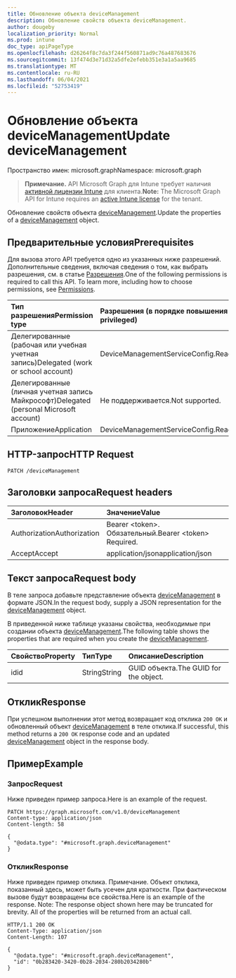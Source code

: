```yaml
---
title: Обновление объекта deviceManagement
description: Обновление свойств объекта deviceManagement.
author: dougeby
localization_priority: Normal
ms.prod: intune
doc_type: apiPageType
ms.openlocfilehash: d26264f8c7da3f244f560871ad9c76a487683676
ms.sourcegitcommit: 13f474d3e71d32a5dfe2efebb351e3a1a5aa9685
ms.translationtype: MT
ms.contentlocale: ru-RU
ms.lasthandoff: 06/04/2021
ms.locfileid: "52753419"
---
```

# <a name="update-devicemanagement"></a><span data-ttu-id="6a974-103">Обновление объекта deviceManagement</span><span class="sxs-lookup"><span data-stu-id="6a974-103">Update deviceManagement</span></span>

<span data-ttu-id="6a974-104">Пространство имен: microsoft.graph</span><span class="sxs-lookup"><span data-stu-id="6a974-104">Namespace: microsoft.graph</span></span>

> <span data-ttu-id="6a974-105">**Примечание.** API Microsoft Graph для Intune требует наличия [активной лицензии Intune](https://go.microsoft.com/fwlink/?linkid=839381) для клиента.</span><span class="sxs-lookup"><span data-stu-id="6a974-105">**Note:** The Microsoft Graph API for Intune requires an [active Intune license](https://go.microsoft.com/fwlink/?linkid=839381) for the tenant.</span></span>

<span data-ttu-id="6a974-106">Обновление свойств объекта [deviceManagement](../resources/intune-enrollment-devicemanagement.md).</span><span class="sxs-lookup"><span data-stu-id="6a974-106">Update the properties of a [deviceManagement](../resources/intune-enrollment-devicemanagement.md) object.</span></span>

## <a name="prerequisites"></a><span data-ttu-id="6a974-107">Предварительные условия</span><span class="sxs-lookup"><span data-stu-id="6a974-107">Prerequisites</span></span>
<span data-ttu-id="6a974-p101">Для вызова этого API требуется одно из указанных ниже разрешений. Дополнительные сведения, включая сведения о том, как выбрать разрешения, см. в статье [Разрешения](/graph/permissions-reference).</span><span class="sxs-lookup"><span data-stu-id="6a974-p101">One of the following permissions is required to call this API. To learn more, including how to choose permissions, see [Permissions](/graph/permissions-reference).</span></span>

|<span data-ttu-id="6a974-110">Тип разрешения</span><span class="sxs-lookup"><span data-stu-id="6a974-110">Permission type</span></span>|<span data-ttu-id="6a974-111">Разрешения (в порядке повышения привилегий)</span><span class="sxs-lookup"><span data-stu-id="6a974-111">Permissions (from least to most privileged)</span></span>|
|:---|:---|
|<span data-ttu-id="6a974-112">Делегированные (рабочая или учебная учетная запись)</span><span class="sxs-lookup"><span data-stu-id="6a974-112">Delegated (work or school account)</span></span>|<span data-ttu-id="6a974-113">DeviceManagementServiceConfig.ReadWrite.All</span><span class="sxs-lookup"><span data-stu-id="6a974-113">DeviceManagementServiceConfig.ReadWrite.All</span></span>|
|<span data-ttu-id="6a974-114">Делегированные (личная учетная запись Майкрософт)</span><span class="sxs-lookup"><span data-stu-id="6a974-114">Delegated (personal Microsoft account)</span></span>|<span data-ttu-id="6a974-115">Не поддерживается.</span><span class="sxs-lookup"><span data-stu-id="6a974-115">Not supported.</span></span>|
|<span data-ttu-id="6a974-116">Приложение</span><span class="sxs-lookup"><span data-stu-id="6a974-116">Application</span></span>|<span data-ttu-id="6a974-117">DeviceManagementServiceConfig.ReadWrite.All</span><span class="sxs-lookup"><span data-stu-id="6a974-117">DeviceManagementServiceConfig.ReadWrite.All</span></span>|

## <a name="http-request"></a><span data-ttu-id="6a974-118">HTTP-запрос</span><span class="sxs-lookup"><span data-stu-id="6a974-118">HTTP Request</span></span>
<!-- {
  "blockType": "ignored"
}
-->
``` http
PATCH /deviceManagement
```

## <a name="request-headers"></a><span data-ttu-id="6a974-119">Заголовки запроса</span><span class="sxs-lookup"><span data-stu-id="6a974-119">Request headers</span></span>
|<span data-ttu-id="6a974-120">Заголовок</span><span class="sxs-lookup"><span data-stu-id="6a974-120">Header</span></span>|<span data-ttu-id="6a974-121">Значение</span><span class="sxs-lookup"><span data-stu-id="6a974-121">Value</span></span>|
|:---|:---|
|<span data-ttu-id="6a974-122">Authorization</span><span class="sxs-lookup"><span data-stu-id="6a974-122">Authorization</span></span>|<span data-ttu-id="6a974-123">Bearer &lt;token&gt;. Обязательный.</span><span class="sxs-lookup"><span data-stu-id="6a974-123">Bearer &lt;token&gt; Required.</span></span>|
|<span data-ttu-id="6a974-124">Accept</span><span class="sxs-lookup"><span data-stu-id="6a974-124">Accept</span></span>|<span data-ttu-id="6a974-125">application/json</span><span class="sxs-lookup"><span data-stu-id="6a974-125">application/json</span></span>|

## <a name="request-body"></a><span data-ttu-id="6a974-126">Текст запроса</span><span class="sxs-lookup"><span data-stu-id="6a974-126">Request body</span></span>
<span data-ttu-id="6a974-127">В теле запроса добавьте представление объекта [deviceManagement](../resources/intune-enrollment-devicemanagement.md) в формате JSON.</span><span class="sxs-lookup"><span data-stu-id="6a974-127">In the request body, supply a JSON representation for the [deviceManagement](../resources/intune-enrollment-devicemanagement.md) object.</span></span>

<span data-ttu-id="6a974-128">В приведенной ниже таблице указаны свойства, необходимые при создании объекта [deviceManagement](../resources/intune-enrollment-devicemanagement.md).</span><span class="sxs-lookup"><span data-stu-id="6a974-128">The following table shows the properties that are required when you create the [deviceManagement](../resources/intune-enrollment-devicemanagement.md).</span></span>

|<span data-ttu-id="6a974-129">Свойство</span><span class="sxs-lookup"><span data-stu-id="6a974-129">Property</span></span>|<span data-ttu-id="6a974-130">Тип</span><span class="sxs-lookup"><span data-stu-id="6a974-130">Type</span></span>|<span data-ttu-id="6a974-131">Описание</span><span class="sxs-lookup"><span data-stu-id="6a974-131">Description</span></span>|
|:---|:---|:---|
|<span data-ttu-id="6a974-132">id</span><span class="sxs-lookup"><span data-stu-id="6a974-132">id</span></span>|<span data-ttu-id="6a974-133">String</span><span class="sxs-lookup"><span data-stu-id="6a974-133">String</span></span>|<span data-ttu-id="6a974-134">GUID объекта.</span><span class="sxs-lookup"><span data-stu-id="6a974-134">The GUID for the object.</span></span>|



## <a name="response"></a><span data-ttu-id="6a974-135">Отклик</span><span class="sxs-lookup"><span data-stu-id="6a974-135">Response</span></span>
<span data-ttu-id="6a974-136">При успешном выполнении этот метод возвращает код отклика `200 OK` и обновленный объект [deviceManagement](../resources/intune-enrollment-devicemanagement.md) в теле отклика.</span><span class="sxs-lookup"><span data-stu-id="6a974-136">If successful, this method returns a `200 OK` response code and an updated [deviceManagement](../resources/intune-enrollment-devicemanagement.md) object in the response body.</span></span>

## <a name="example"></a><span data-ttu-id="6a974-137">Пример</span><span class="sxs-lookup"><span data-stu-id="6a974-137">Example</span></span>

### <a name="request"></a><span data-ttu-id="6a974-138">Запрос</span><span class="sxs-lookup"><span data-stu-id="6a974-138">Request</span></span>
<span data-ttu-id="6a974-139">Ниже приведен пример запроса.</span><span class="sxs-lookup"><span data-stu-id="6a974-139">Here is an example of the request.</span></span>
``` http
PATCH https://graph.microsoft.com/v1.0/deviceManagement
Content-type: application/json
Content-length: 58

{
  "@odata.type": "#microsoft.graph.deviceManagement"
}
```

### <a name="response"></a><span data-ttu-id="6a974-140">Отклик</span><span class="sxs-lookup"><span data-stu-id="6a974-140">Response</span></span>
<span data-ttu-id="6a974-p102">Ниже приведен пример отклика. Примечание. Объект отклика, показанный здесь, может быть усечен для краткости. При фактическом вызове будут возвращены все свойства.</span><span class="sxs-lookup"><span data-stu-id="6a974-p102">Here is an example of the response. Note: The response object shown here may be truncated for brevity. All of the properties will be returned from an actual call.</span></span>
``` http
HTTP/1.1 200 OK
Content-Type: application/json
Content-Length: 107

{
  "@odata.type": "#microsoft.graph.deviceManagement",
  "id": "0b283420-3420-0b28-2034-280b2034280b"
}
```




